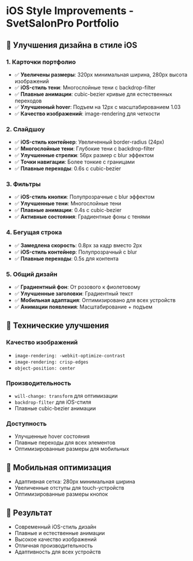 # iOS Style Improvements - SvetSalonPro Portfolio

## 🎨 **Улучшения дизайна в стиле iOS**

### **1. Карточки портфолио**
- ✅ **Увеличены размеры**: 320px минимальная ширина, 280px высота изображений
- ✅ **iOS-стиль тени**: Многослойные тени с backdrop-filter
- ✅ **Плавные анимации**: cubic-bezier кривые для естественных переходов
- ✅ **Улучшенный hover**: Подъем на 12px с масштабированием 1.03
- ✅ **Качество изображений**: image-rendering для четкости

### **2. Слайдшоу**
- ✅ **iOS-стиль контейнер**: Увеличенный border-radius (24px)
- ✅ **Многослойные тени**: Глубокие тени с backdrop-filter
- ✅ **Улучшенные стрелки**: 56px размер с blur эффектом
- ✅ **Точки навигации**: Более тонкие с границами
- ✅ **Плавные переходы**: 0.6s с cubic-bezier

### **3. Фильтры**
- ✅ **iOS-стиль кнопки**: Полупрозрачные с blur эффектом
- ✅ **Улучшенные тени**: Многослойные тени
- ✅ **Плавные анимации**: 0.4s с cubic-bezier
- ✅ **Активные состояния**: Градиентные фоны с тенями

### **4. Бегущая строка**
- ✅ **Замедлена скорость**: 0.8px за кадр вместо 2px
- ✅ **iOS-стиль контейнер**: Полупрозрачный с blur
- ✅ **Плавные переходы**: 0.5s для контента

### **5. Общий дизайн**
- ✅ **Градиентный фон**: От розового к фиолетовому
- ✅ **Улучшенные заголовки**: Градиентный текст
- ✅ **Мобильная адаптация**: Оптимизировано для всех устройств
- ✅ **Анимации появления**: Масштабирование + подъем

## 🚀 **Технические улучшения**

### **Качество изображений**
- `image-rendering: -webkit-optimize-contrast`
- `image-rendering: crisp-edges`
- `object-position: center`

### **Производительность**
- `will-change: transform` для оптимизации
- `backdrop-filter` для iOS-стиля
- Плавные cubic-bezier анимации

### **Доступность**
- Улучшенные hover состояния
- Плавные переходы для всех элементов
- Оптимизированные размеры для мобильных

## 📱 **Мобильная оптимизация**
- Адаптивная сетка: 280px минимальная ширина
- Увеличенные отступы для touch-устройств
- Оптимизированные размеры кнопок

## 🎯 **Результат**
- Современный iOS-стиль дизайн
- Плавные и естественные анимации
- Высокое качество изображений
- Отличная производительность
- Адаптивность для всех устройств
